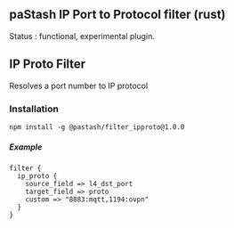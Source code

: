 paStash IP Port to Protocol filter (rust)
---

Status : functional, experimental plugin.

## IP Proto Filter

Resolves a port number to IP protocol


### Installation
```
npm install -g @pastash/filter_ipproto@1.0.0
```

##### Example
```
filter {
  ip_proto {
    source_field => l4_dst_port
    target_field => proto
    custom => "8883:mqtt,1194:ovpn"
  }
}
```
